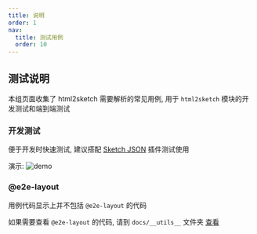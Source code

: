 ```yaml
---
title: 说明
order: 1
nav:
  title: 测试用例
  order: 10
---
```


## 测试说明

本组页面收集了 html2sketch 需要解析的常见用例, 用于 `html2sketch` 模块的开发测试和端到端测试

### 开发测试

便于开发时快速测试, 建议搭配 [Sketch JSON](https://github.com/arvinxx/sketch-json) 插件测试使用

演示: ![demo](https://gw.alipayobjects.com/zos/antfincdn/TrL5ejOKSE/demo.gif)

### @e2e-layout

用例代码显示上并不包括 `@e2e-layout` 的代码

如果需要查看 `@e2e-layout` 的代码, 请到 `docs/__utils__` 文件夹 [查看](https://github.com/ant-design/html2sketch/tree/master/docs/__utils__)
